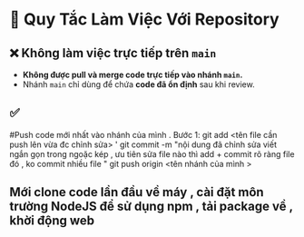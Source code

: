 # 🚨 Quy Tắc Làm Việc Với Repository

## ❌ Không làm việc trực tiếp trên `main`
- **Không được pull và merge code trực tiếp vào nhánh `main`.**
- Nhánh `main` chỉ dùng để chứa **code đã ổn định** sau khi review.

## ✅ 
#Push code mới nhất vào nhánh của mình .
   Bước 1: git add <tên file cần push lên vừa đc chỉnh sửa> '
   git commit -m "nội dung đã chỉnh sửa viết ngắn gọn trong ngoặc kép , ưu tiên sửa file nào thì add + commit rõ ràng file đó , ko commit nhiều file "
   git push origin <tên nhánh của mình >

## Mới clone code lần đầu về máy , cài đặt môn trường NodeJS để sử dụng npm , tải package về , khời động web



